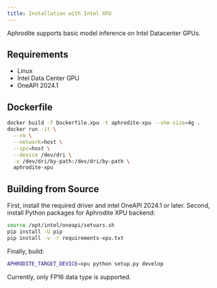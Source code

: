 ```yaml
---
title: Installation with Intel XPU
---
```


Aphrodite supports basic model inference on Intel Datacenter GPUs.

## Requirements
- Linux
- Intel Data Center GPU
- OneAPI 2024.1

## Dockerfile
```sh
docker build -f Dockerfile.xpu -t aphrodite-xpu --shm-size=4g .
docker run -it \
  --rm \
  --network=host \
  --ipc=host \
  --device /dev/dri \
  -v /dev/dri/by-path:/dev/dri/by-path \
  aphrodite-xpu
```

## Building from Source

First, install the required driver and intel OneAPI 2024.1 or later.
Second, install Python packages for Aphrodite XPU backend:

```sh
source /opt/intel/oneapi/setvars.sh
pip install -U pip
pip install -v -r requirements-xpu.txt
```

Finally, build:

```sh
APHRODITE_TARGET_DEVICE=xpu python setup.py develop
```

Currently, only FP16 data type is supported.